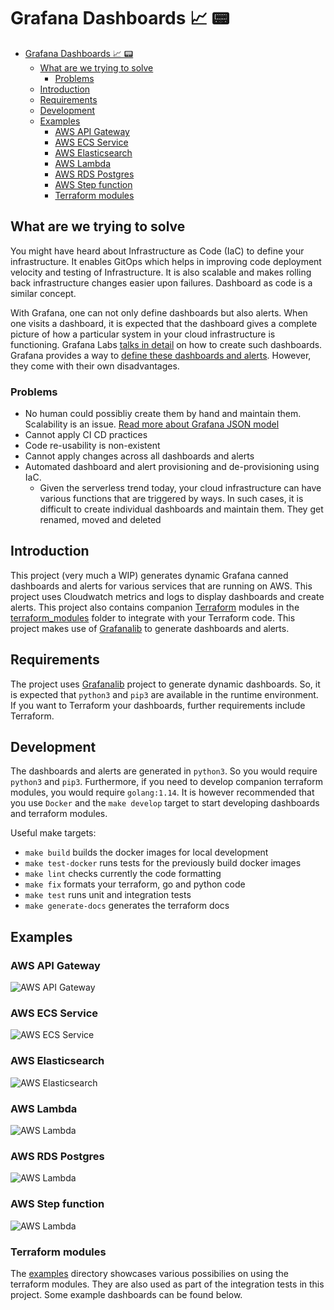 # Grafana Dashboards 📈 📟

- [Grafana Dashboards 📈 📟](#grafana-dashboards--)
  - [What are we trying to solve](#what-are-we-trying-to-solve)
    - [Problems](#problems)
  - [Introduction](#introduction)
  - [Requirements](#requirements)
  - [Development](#development)
  - [Examples](#examples)
    - [AWS API Gateway](#aws-api-gateway)
    - [AWS ECS Service](#aws-ecs-service)
    - [AWS Elasticsearch](#aws-elasticsearch)
    - [AWS Lambda](#aws-lambda)
    - [AWS RDS Postgres](#aws-rds-postgres)
    - [AWS Step function](#aws-step-function)
    - [Terraform modules](#terraform-modules)

## What are we trying to solve

You might have heard about Infrastructure as Code (IaC) to define your infrastructure. It enables GitOps which helps in improving code deployment velocity and testing of Infrastructure. It is also scalable and makes rolling back infrastructure changes easier upon failures. Dashboard as code is a similar concept.

With Grafana, one can not only define dashboards but also alerts. When one visits a dashboard, it is expected that the dashboard gives a complete picture of how a particular system in your cloud infrastructure is functioning. Grafana Labs [talks in detail](https://grafana.com/docs/grafana/latest/best-practices/common-observability-strategies/) on how to create such dashboards. Grafana provides a way to [define these dashboards and alerts](https://grafana.com/docs/grafana/latest/administration/provisioning/). However, they come with their own disadvantages.

### Problems

- No human could possibliy create them by hand and maintain them. Scalability is an issue. [Read more about Grafana JSON model](https://grafana.com/docs/grafana/latest/dashboards/json-model/)
- Cannot apply CI CD practices
- Code re-usability is non-existent
- Cannot apply changes across all dashboards and alerts
- Automated dashboard and alert provisioning and de-provisioning using IaC.
  - Given the serverless trend today, your cloud infrastructure can have various functions that are triggered by ways. In such cases, it is difficult to create individual dashboards and maintain them. They get renamed, moved and  deleted

## Introduction

This project (very much a WIP) generates dynamic Grafana canned dashboards and alerts for various services that are running on AWS. This project uses Cloudwatch metrics and logs to display dashboards and create alerts. This project also contains companion [Terraform](https://www.terraform.io/) modules in the [terraform_modules](./terraform_modules/) folder to integrate with your Terraform code. This project makes use of [Grafanalib](https://grafanalib.readthedocs.io/en/latest/index.html) to generate dashboards and alerts.

## Requirements

The project uses [Grafanalib](https://grafanalib.readthedocs.io/en/latest/index.html) project to generate dynamic dashboards. So, it is expected that `python3` and `pip3` are available in the runtime environment. If you want to Terraform your dashboards, further requirements include Terraform.

## Development

The dashboards and alerts are generated in `python3`. So you would require `python3` and `pip3`. Furthermore, if you need to develop companion terraform modules, you would require `golang:1.14`. It is however recommended that you use `Docker` and the `make develop` target to start developing dashboards and terraform modules.

Useful make targets:

- `make build` builds the docker images for local development
- `make test-docker` runs tests for the previously build docker images
- `make lint` checks currently the code formatting
- `make fix` formats your terraform, go and python code
- `make test` runs unit and integration tests
- `make generate-docs` generates the terraform docs

## Examples

### AWS API Gateway

![AWS API Gateway](./img/api_gateway.png)

### AWS ECS Service

![AWS ECS Service](./img/ecs_service.png)

### AWS Elasticsearch

![AWS Elasticsearch](./img/elasticsearch.png)

### AWS Lambda

![AWS Lambda](./img/lambda.png)

### AWS RDS Postgres

![AWS Lambda](./img/postgres.png)

### AWS Step function

![AWS Lambda](./img/step_function.png)

### Terraform modules

The [examples](./examples) directory showcases various possibilies on using the terraform modules. They are also used as part of the integration tests in this project. Some example dashboards can be found below.
